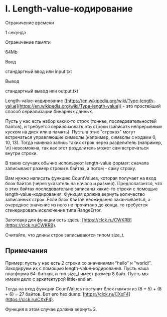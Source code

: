 I. Length-value-кодирование
===========================

Ограничение времени

1 секунда

Ограничение памяти

64Mb

Ввод

стандартный ввод или input.txt

Вывод

стандартный вывод или output.txt

Length-value-кодирование ([https://en.wikipedia.org/wiki/Type-length-value](https://en.wikipedia.org/wiki/Type-length-value)) - это простейший способ сериализации бинарных данных.

Пусть у нас есть набор каких-то строк (точнее, последовательностей байтов), и требуется сериализовать эти строки (записать непрерывным куском на диск или в память). Пусть в этих "строках" могут встречаться управляющие символы (например, символы с кодами 0, 10, 13). Тогда наивная запись таких строк через разделитель (например, \\n) невозможна, так как этот разделитель может сам встречаться внутри строки.

В таких случаях обычно используют length-value формат: сначала записывают размер строки в байтах, а потом - саму строку.

Вам нужно написать функцию CountValues, которая получает на вход блок байтов (через указатель на начало и размер). Предполагается, что в этих байтах последовательно записаны какие-то строки с помощью length-value-кодирования. Функция должна вернуть количество записанных строк. Если блок байтов неожиданно заканчивается, а очередное значение из него не прочитано до конца, то требуется сгенерировать исключение типа RangeError.

Заготовка для функции есть здесь: [https://clck.ru/CWKRB](https://clck.ru/CWKRB).

Считайте, что длины строк записываются типом size\_t.

Примечания
----------

Пример: пусть у нас есть 2 строки со значениями "hello" и "world!". Закодируем их с помощью length-value-кодирования. Пусть наша платформа 64-битная, и тип size\_t имеет размер 8 байт. Пусть мы имеем дело с архитектурой little-endian.

Тогда на вход функции CountValues поступит блок памяти из (8 + 5) + (8 + 6) = 27 байтов. Вот его hex dump: [https://clck.ru/CXxF4](https://clck.ru/CXxF4).

Функция в этом случае должна вернуть 2.